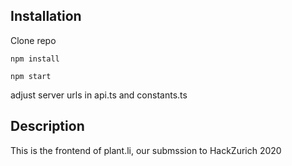 ## Installation

Clone repo

`npm install`

`npm start`

adjust server urls in api.ts and constants.ts

## Description

This is the frontend of plant.li, our submssion to HackZurich 2020
